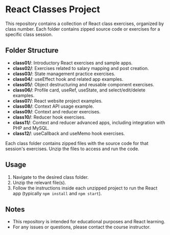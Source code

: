 # React Classes Project

This repository contains a collection of React class exercises, organized by class number. Each folder contains zipped source code or exercises for a specific class session.

## Folder Structure

- **class01/**: Introductory React exercises and sample apps.
- **class02/**: Exercises related to salary mapping and post creation.
- **class03/**: State management practice exercises.
- **class04/**: useEffect hook and related app examples.
- **class05/**: Object destructuring and reusable component exercises.
- **class06/**: Profile card, useRef, useState, and select/edit/delete examples.
- **class07/**: React website project examples.
- **class08/**: Context API usage example.
- **class09/**: Context and reducer exercises.
- **class10/**: Reducer hook exercises.
- **class11/**: Context and reducer advanced apps, including integration with PHP and MySQL.
- **class12/**: useCallback and useMemo hook exercises.

Each class folder contains zipped files with the source code for that session's exercises. Unzip the files to access and run the code.

## Usage

1. Navigate to the desired class folder.
2. Unzip the relevant file(s).
3. Follow the instructions inside each unzipped project to run the React app (typically `npm install` and `npm start`).

## Notes

- This repository is intended for educational purposes and React learning.
- For any issues or questions, please contact the course instructor.